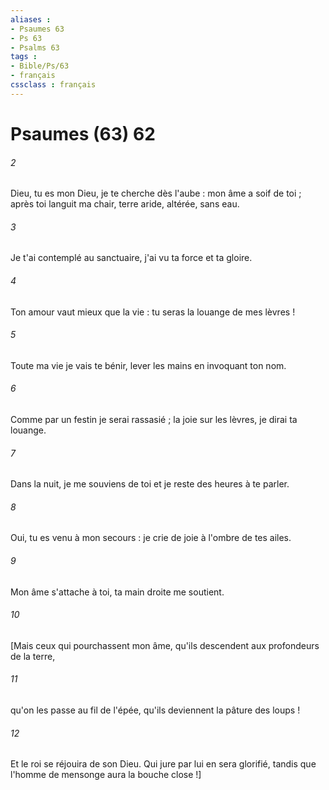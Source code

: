 ```yaml
---
aliases : 
- Psaumes 63
- Ps 63
- Psalms 63
tags : 
- Bible/Ps/63
- français
cssclass : français
---
```


# Psaumes (63) 62

###### 2
Dieu, tu es mon Dieu, je te cherche dès l'aube : mon âme a soif de toi ; après toi languit ma chair, terre aride, altérée, sans eau.
###### 3
Je t'ai contemplé au sanctuaire, j'ai vu ta force et ta gloire.
###### 4
Ton amour vaut mieux que la vie : tu seras la louange de mes lèvres !
###### 5
Toute ma vie je vais te bénir, lever les mains en invoquant ton nom.
###### 6
Comme par un festin je serai rassasié ; la joie sur les lèvres, je dirai ta louange.
###### 7
Dans la nuit, je me souviens de toi et je reste des heures à te parler.
###### 8
Oui, tu es venu à mon secours : je crie de joie à l'ombre de tes ailes.
###### 9
Mon âme s'attache à toi, ta main droite me soutient.
###### 10
[Mais ceux qui pourchassent mon âme, qu'ils descendent aux profondeurs de la terre,
###### 11
qu'on les passe au fil de l'épée, qu'ils deviennent la pâture des loups !
###### 12
Et le roi se réjouira de son Dieu. Qui jure par lui en sera glorifié, tandis que l'homme de mensonge aura la bouche close !]
